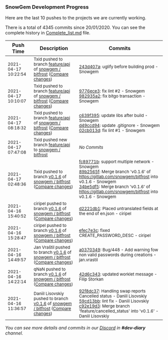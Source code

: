 
### SnowGem Development Progress

Here are the last 10 pushes to the projects we are currently working.

There is a total of 4345 commits since 20/01/2020. You can see the complete history in
 [Complete_list.md](Complete_list.md) file.

| Push Time | Description | Commits |
| --- | --- | --- |
| <sub>2021-04-17 10:22:54</sub> | <sub>Txid pushed to branch [feature/api](https://gitlab.com/snowgem/bitfrost/commits/feature/api) of [snowgem / bitfrost](https://gitlab.com/snowgem/bitfrost) ([Compare changes](https://gitlab.com/snowgem/bitfrost/compare/982935a253a845dd3c65547b2560cefd6dddbb5c...243d407a5d8bbddca7e308a7ca29538194152394))</sub> | <sub>[243d407a](https://gitlab.com/snowgem/bitfrost/-/commit/243d407a5d8bbddca7e308a7ca29538194152394): uglify before building prod - Snowgem</sub> |
| <sub>2021-04-17 10:10:07</sub> | <sub>Txid pushed to branch [feature/api](https://gitlab.com/snowgem/bitfrost/commits/feature/api) of [snowgem / bitfrost](https://gitlab.com/snowgem/bitfrost) ([Compare changes](https://gitlab.com/snowgem/bitfrost/compare/02cb013ddf85415771cf9ac66ad555c8aba38f38...982935a253a845dd3c65547b2560cefd6dddbb5c))</sub> | <sub>[9776ece3](https://gitlab.com/snowgem/bitfrost/-/commit/9776ece37e8b15e40b49e46c733d7aceabb2a791): fix lint #2 - Snowgem<br>[982935a2](https://gitlab.com/snowgem/bitfrost/-/commit/982935a253a845dd3c65547b2560cefd6dddbb5c): fix bitgo transaction - Snowgem</sub> |
| <sub>2021-04-17 08:18:32</sub> | <sub>Txid pushed to branch [feature/api](https://gitlab.com/snowgem/bitfrost/commits/feature/api) of [snowgem / bitfrost](https://gitlab.com/snowgem/bitfrost) ([Compare changes](https://gitlab.com/snowgem/bitfrost/compare/b7f07f11eb8cc3cdbe196df8388246ca5822554a...02cb013ddf85415771cf9ac66ad555c8aba38f38))</sub> | <sub>[c639f395](https://gitlab.com/snowgem/bitfrost/-/commit/c639f395226ae9614f0d5d6b19313f365c390568): update libs after build - Snowgem<br>[d49ccd94](https://gitlab.com/snowgem/bitfrost/-/commit/d49ccd94f113360eb6552ffc1104c7714fc3bbaf): update .gitignore - Snowgem<br>[02cb013d](https://gitlab.com/snowgem/bitfrost/-/commit/02cb013ddf85415771cf9ac66ad555c8aba38f38): fix lint #1 - Snowgem</sub> |
| <sub>2021-04-17 07:47:08</sub> | <sub>Txid pushed new branch [feature/api](https://gitlab.com/snowgem/bitfrost/commits/feature/api) to [snowgem / bitfrost](https://gitlab.com/snowgem/bitfrost)</sub> | <sub>_No Commits_</sub> |
| <sub>2021-04-17 02:48:36</sub> | <sub>Txid pushed to branch [v0\.1\.6](https://gitlab.com/snowgem/bitfrost/commits/v0.1.6) of [snowgem / bitfrost](https://gitlab.com/snowgem/bitfrost) ([Compare changes](https://gitlab.com/snowgem/bitfrost/compare/d2221db1f6723ba50d56e08df95af3911468d217...34be5df5f092dfeb53e3668a679400d3abbabacf))</sub> | <sub>[fc89771b](https://gitlab.com/snowgem/bitfrost/-/commit/fc89771bc68bc4d847ae18fa9fb7eb0d568250da): support multiple network - Snowgem<br>[89b2565f](https://gitlab.com/snowgem/bitfrost/-/commit/89b2565f7b2022dbfeb8899e24f4fef139882fc4): Merge branch 'v0.1.6' of https://gitlab.com/snowgem/bitfrost into v0.1.6 - Snowgem<br>[34be5df5](https://gitlab.com/snowgem/bitfrost/-/commit/34be5df5f092dfeb53e3668a679400d3abbabacf): Merge branch 'v0.1.6' of https://gitlab.com/snowgem/bitfrost into v0.1.6 - Snowgem</sub> |
| <sub>2021-04-16 15:40:52</sub> | <sub>ciripel pushed to branch [v0\.1\.6](https://gitlab.com/snowgem/bitfrost/commits/v0.1.6) of [snowgem / bitfrost](https://gitlab.com/snowgem/bitfrost) ([Compare changes](https://gitlab.com/snowgem/bitfrost/compare/efec7e3c73fec819da489ac1b15b6a2af3e362c8...d2221db1f6723ba50d56e08df95af3911468d217))</sub> | <sub>[d2221db1](https://gitlab.com/snowgem/bitfrost/-/commit/d2221db1f6723ba50d56e08df95af3911468d217): Placed untranslated fields at the end of en.json - ciripel</sub> |
| <sub>2021-04-16 15:28:47</sub> | <sub>ciripel pushed to branch [v0\.1\.6](https://gitlab.com/snowgem/bitfrost/commits/v0.1.6) of [snowgem / bitfrost](https://gitlab.com/snowgem/bitfrost) ([Compare changes](https://gitlab.com/snowgem/bitfrost/compare/a0370349aa24b5bf92be5eb357bd807c3ef8c80f...efec7e3c73fec819da489ac1b15b6a2af3e362c8))</sub> | <sub>[efec7e3c](https://gitlab.com/snowgem/bitfrost/-/commit/efec7e3c73fec819da489ac1b15b6a2af3e362c8): fixed CREATE_PASSWORD_DESC - ciripel</sub> |
| <sub>2021-04-16 14:49:57</sub> | <sub>Jan Vraštil pushed to branch [v0\.1\.6](https://gitlab.com/snowgem/bitfrost/commits/v0.1.6) of [snowgem / bitfrost](https://gitlab.com/snowgem/bitfrost) ([Compare changes](https://gitlab.com/snowgem/bitfrost/compare/42d6c3438262816a68fbeacb2b910805d7b79973...a0370349aa24b5bf92be5eb357bd807c3ef8c80f))</sub> | <sub>[a0370349](https://gitlab.com/snowgem/bitfrost/-/commit/a0370349aa24b5bf92be5eb357bd807c3ef8c80f): Bug/448 - Add warning fow non valid passwords during creations - jan.vrastil</sub> |
| <sub>2021-04-16 14:22:14</sub> | <sub>qNaN pushed to branch [v0\.1\.6](https://gitlab.com/snowgem/bitfrost/commits/v0.1.6) of [snowgem / bitfrost](https://gitlab.com/snowgem/bitfrost) ([Compare changes](https://gitlab.com/snowgem/bitfrost/compare/c92e19d343222e286f204f7f6f91a2b9c6163858...42d6c3438262816a68fbeacb2b910805d7b79973))</sub> | <sub>[42d6c343](https://gitlab.com/snowgem/bitfrost/-/commit/42d6c3438262816a68fbeacb2b910805d7b79973): updated worklet message - Filip Storkan</sub> |
| <sub>2021-04-16 11:36:57</sub> | <sub>Daniil Lisovskiy pushed to branch [v0\.1\.6](https://gitlab.com/snowgem/bitfrost/commits/v0.1.6) of [snowgem / bitfrost](https://gitlab.com/snowgem/bitfrost) ([Compare changes](https://gitlab.com/snowgem/bitfrost/compare/53c0544c6eec8d135512d725b3f5ba0b91793ef8...c92e19d343222e286f204f7f6f91a2b9c6163858))</sub> | <sub>[92f8dc37](https://gitlab.com/snowgem/bitfrost/-/commit/92f8dc3732b21b5686a8b3b6c05f61c7925d9bf8): Handling swap reports Cancelled status - Daniil Lisovskiy<br>[59cd13bb](https://gitlab.com/snowgem/bitfrost/-/commit/59cd13bbcd993cae6a26103908a8e81a1f17cf20): lint fix - Daniil Lisovskiy<br>[c92e19d3](https://gitlab.com/snowgem/bitfrost/-/commit/c92e19d343222e286f204f7f6f91a2b9c6163858): Merge branch 'feature/cancelled_status' into 'v0.1.6' - Daniil Lisovskiy</sub> |

_You can see more details and commits in our [Discord](https://discord.gg/zumGnbg) in **#dev-diary** channel._

